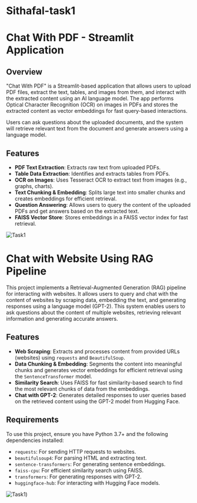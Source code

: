 # Sithafal-task1
# Chat With PDF - Streamlit Application

## Overview

"Chat With PDF" is a Streamlit-based application that allows users to upload PDF files, extract the text, tables, and images from them, and interact with the extracted content using an AI language model. The app performs Optical Character Recognition (OCR) on images in PDFs and stores the extracted content as vector embeddings for fast query-based interactions.

Users can ask questions about the uploaded documents, and the system will retrieve relevant text from the document and generate answers using a language model.

## Features

- **PDF Text Extraction**: Extracts raw text from uploaded PDFs.
- **Table Data Extraction**: Identifies and extracts tables from PDFs.
- **OCR on Images**: Uses Tesseract OCR to extract text from images (e.g., graphs, charts).
- **Text Chunking & Embedding**: Splits large text into smaller chunks and creates embeddings for efficient retrieval.
- **Question Answering**: Allows users to query the content of the uploaded PDFs and get answers based on the extracted text.
- **FAISS Vector Store**: Stores embeddings in a FAISS vector index for fast retrieval.


![Task1](https://i.postimg.cc/zGB9JgFw/task1.jpg)

# Chat with Website Using RAG Pipeline

This project implements a Retrieval-Augmented Generation (RAG) pipeline for interacting with websites. It allows users to query and chat with the content of websites by scraping data, embedding the text, and generating responses using a language model (GPT-2). This system enables users to ask questions about the content of multiple websites, retrieving relevant information and generating accurate answers.

## Features

- **Web Scraping**: Extracts and processes content from provided URLs (websites) using `requests` and `BeautifulSoup`.
- **Data Chunking & Embedding**: Segments the content into meaningful chunks and generates vector embeddings for efficient retrieval using the `SentenceTransformer` model.
- **Similarity Search**: Uses FAISS for fast similarity-based search to find the most relevant chunks of data from the embeddings.
- **Chat with GPT-2**: Generates detailed responses to user queries based on the retrieved content using the GPT-2 model from Hugging Face.

## Requirements

To use this project, ensure you have Python 3.7+ and the following dependencies installed:

- `requests`: For sending HTTP requests to websites.
- `beautifulsoup4`: For parsing HTML and extracting text.
- `sentence-transformers`: For generating sentence embeddings.
- `faiss-cpu`: For efficient similarity search using FAISS.
- `transformers`: For generating responses with GPT-2.
- `huggingface-hub`: For interacting with Hugging Face models.

![Task1](https://i.postimg.cc/zGB9JgFw/task1.jpg))

